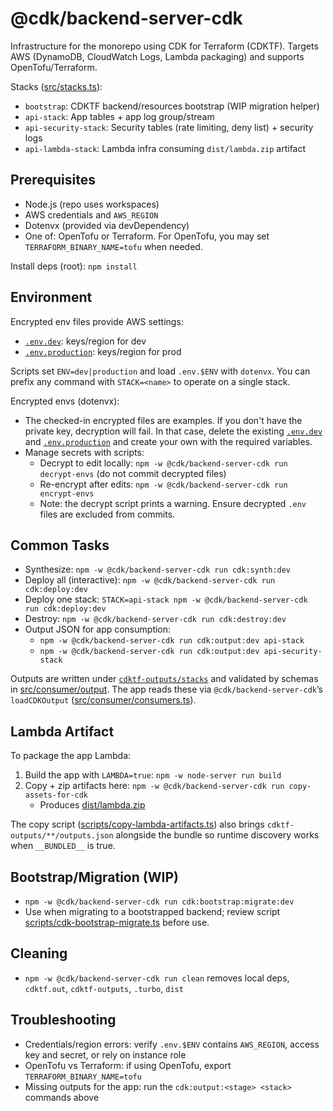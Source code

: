 # @cdk/backend-server-cdk

Infrastructure for the monorepo using CDK for Terraform (CDKTF). Targets AWS (DynamoDB, CloudWatch Logs, Lambda packaging) and supports OpenTofu/Terraform.

Stacks ([src/stacks.ts](src/stacks.ts)):
- `bootstrap`: CDKTF backend/resources bootstrap (WIP migration helper)
- `api-stack`: App tables + app log group/stream
- `api-security-stack`: Security tables (rate limiting, deny list) + security logs
- `api-lambda-stack`: Lambda infra consuming `dist/lambda.zip` artifact

## Prerequisites

- Node.js (repo uses workspaces)
- AWS credentials and `AWS_REGION`
- Dotenvx (provided via devDependency)
- One of: OpenTofu or Terraform. For OpenTofu, you may set `TERRAFORM_BINARY_NAME=tofu` when needed.

Install deps (root): `npm install`

## Environment

Encrypted env files provide AWS settings:
- [`.env.dev`](.env.dev): keys/region for dev
- [`.env.production`](.env.production): keys/region for prod

Scripts set `ENV=dev|production` and load `.env.$ENV` with `dotenvx`. You can prefix any command with `STACK=<name>` to operate on a single stack.

Encrypted envs (dotenvx):
- The checked-in encrypted files are examples. If you don't have the private key, decryption will fail. In that case, delete the existing [`.env.dev`](.env.dev) and [`.env.production`](.env.production) and create your own with the required variables.
- Manage secrets with scripts:
  - Decrypt to edit locally: `npm -w @cdk/backend-server-cdk run decrypt-envs` (do not commit decrypted files)
  - Re-encrypt after edits: `npm -w @cdk/backend-server-cdk run encrypt-envs`
  - Note: the decrypt script prints a warning. Ensure decrypted `.env` files are excluded from commits.

## Common Tasks

- Synthesize: `npm -w @cdk/backend-server-cdk run cdk:synth:dev`
- Deploy all (interactive): `npm -w @cdk/backend-server-cdk run cdk:deploy:dev`
- Deploy one stack: `STACK=api-stack npm -w @cdk/backend-server-cdk run cdk:deploy:dev`
- Destroy: `npm -w @cdk/backend-server-cdk run cdk:destroy:dev`
- Output JSON for app consumption:
  - `npm -w @cdk/backend-server-cdk run cdk:output:dev api-stack`
  - `npm -w @cdk/backend-server-cdk run cdk:output:dev api-security-stack`

Outputs are written under [`cdktf-outputs/stacks`](cdktf-outputs/stacks) and validated by schemas in [src/consumer/output](src/consumer/output). The app reads these via `@cdk/backend-server-cdk`’s `loadCDKOutput` ([src/consumer/consumers.ts](src/consumer/consumers.ts)).

## Lambda Artifact

To package the app Lambda:
1) Build the app with `LAMBDA=true`: `npm -w node-server run build`
2) Copy + zip artifacts here: `npm -w @cdk/backend-server-cdk run copy-assets-for-cdk`
   - Produces [dist/lambda.zip](dist/lambda.zip)

The copy script ([scripts/copy-lambda-artifacts.ts](scripts/copy-lambda-artifacts.ts)) also brings `cdktf-outputs/**/outputs.json` alongside the bundle so runtime discovery works when `__BUNDLED__` is true.

## Bootstrap/Migration (WIP)

- `npm -w @cdk/backend-server-cdk run cdk:bootstrap:migrate:dev`
- Use when migrating to a bootstrapped backend; review script [scripts/cdk-bootstrap-migrate.ts](scripts/cdk-bootstrap-migrate.ts) before use.

## Cleaning

- `npm -w @cdk/backend-server-cdk run clean` removes local deps, `cdktf.out`, `cdktf-outputs`, `.turbo`, `dist`

## Troubleshooting

- Credentials/region errors: verify `.env.$ENV` contains `AWS_REGION`, access key and secret, or rely on instance role
- OpenTofu vs Terraform: if using OpenTofu, export `TERRAFORM_BINARY_NAME=tofu`
- Missing outputs for the app: run the `cdk:output:<stage> <stack>` commands above
